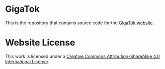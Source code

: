 # GigaTok

This is the repository that contains source code for the [GigaTok website](https://SilentView.github.io/GigaTok).

# Website License
This work is licensed under a <a rel="license" href="http://creativecommons.org/licenses/by-sa/4.0/">Creative Commons Attribution-ShareAlike 4.0 International License</a>.